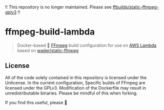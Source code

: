 ‼ This repository is no longer maintained. Please see [ffbuilds/static-ffmpeg-gplv3](https://github.com/ffbuilds/static-ffmpeg-gplv3) ‼

# ffmpeg-build-lambda

> Docker-based 🐳 [FFmpeg](https://ffmpeg.org/) build configuration for use on [AWS Lambda](https://aws.amazon.com/lambda/) based on [wader/static-ffmpeg](https://github.com/wader/static-ffmpeg)

## License
All of the code solely contained in this repository is licensed under the Unlicense. In the current configuration, Specific builds of FFmpeg are licensed under the GPLv3.
Modification of the Dockerfile may result in unredistributable binaries. Please be mindful of this when forking.

If you find this useful, please :star2:
